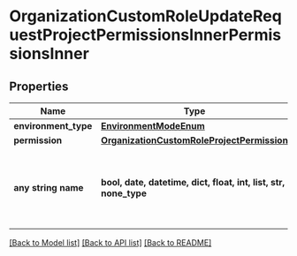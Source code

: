 # OrganizationCustomRoleUpdateRequestProjectPermissionsInnerPermissionsInner


## Properties
Name | Type | Description | Notes
------------ | ------------- | ------------- | -------------
**environment_type** | [**EnvironmentModeEnum**](EnvironmentModeEnum.md) |  | [optional] 
**permission** | [**OrganizationCustomRoleProjectPermission**](OrganizationCustomRoleProjectPermission.md) |  | [optional] 
**any string name** | **bool, date, datetime, dict, float, int, list, str, none_type** | any string name can be used but the value must be the correct type | [optional]

[[Back to Model list]](../README.md#documentation-for-models) [[Back to API list]](../README.md#documentation-for-api-endpoints) [[Back to README]](../README.md)



